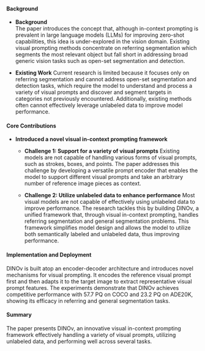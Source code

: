 #### Background
- **Background**       
    The paper introduces the concept that, although in-context prompting is prevalent in large language models (LLMs) for improving zero-shot capabilities, this idea is under-explored in the vision domain. Existing visual prompting methods concentrate on referring segmentation which segments the most relevant object but fall short in addressing broad generic vision tasks such as open-set segmentation and detection.
    
- **Existing Work**
    Current research is limited because it focuses only on referring segmentation and cannot address open-set segmentation and detection tasks, which require the model to understand and process a variety of visual prompts and discover and segment targets in categories not previously encountered. Additionally, existing methods often cannot effectively leverage unlabeled data to improve model performance.

#### Core Contributions
- **Introduced a novel visual in-context prompting framework**
    - **Challenge 1: Support for a variety of visual prompts**
        Existing models are not capable of handling various forms of visual prompts, such as strokes, boxes, and points. The paper addresses this challenge by developing a versatile prompt encoder that enables the model to support different visual prompts and take an arbitrary number of reference image pieces as context.
    
    - **Challenge 2: Utilize unlabeled data to enhance performance**
        Most visual models are not capable of effectively using unlabeled data to improve performance. The research tackles this by building DINOv, a unified framework that, through visual in-context prompting, handles referring segmentation and general segmentation problems. This framework simplifies model design and allows the model to utilize both semantically labeled and unlabeled data, thus improving performance.

#### Implementation and Deployment
DINOv is built atop an encoder-decoder architecture and introduces novel mechanisms for visual prompting. It encodes the reference visual prompt first and then adapts it to the target image to extract representative visual prompt features. The experiments demonstrate that DINOv achieves competitive performance with 57.7 PQ on COCO and 23.2 PQ on ADE20K, showing its efficacy in referring and general segmentation tasks.

#### Summary
The paper presents DINOv, an innovative visual in-context prompting framework effectively handling a variety of visual prompts, utilizing unlabeled data, and performing well across several tasks.